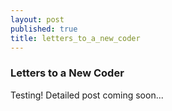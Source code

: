 ```yaml
---
layout: post
published: true
title: letters_to_a_new_coder
---
```


### Letters to a New Coder

Testing!  Detailed post coming soon...
